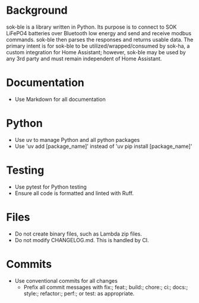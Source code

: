 # Background
sok-ble is a library written in Python. Its purpose is to connect to SOK LiFePO4 batteries over Bluetooth low energy and send and receive modbus commands. sok-ble then parses the responses and returns usable data. The primary intent is for sok-ble to be utilized/wrapped/consumed by sok-ha, a custom integration for Home Assistant; however, sok-ble may be used by any 3rd party and must remain independent of Home Assistant.

# Documentation
- Use Markdown for all documentation

# Python
- Use uv to manage Python and all python packages
- Use 'uv add [package_name]' instead of 'uv pip install [package_name]'

# Testing
- Use pytest for Python testing
- Ensure all code is formatted and linted with Ruff.

# Files
- Do not create binary files, such as Lambda zip files.
- Do not modify CHANGELOG.md. This is handled by CI.

# Commits
- Use conventional commits for all changes 
    - Prefix all commit messages with fix:; feat:; build:; chore:; ci:; docs:; style:; refactor:; perf:; or test: as appropriate.
    